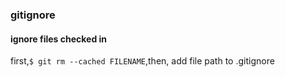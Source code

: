 ### gitignore
#### ignore files checked in
first,`$ git rm --cached FILENAME`,then, add file path to .gitignore
